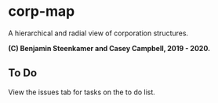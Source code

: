 # corp-map
A hierarchical and radial view of corporation structures.

**(C) Benjamin Steenkamer and Casey Campbell, 2019 - 2020.**

## To Do
View the issues tab for tasks on the to do list.
